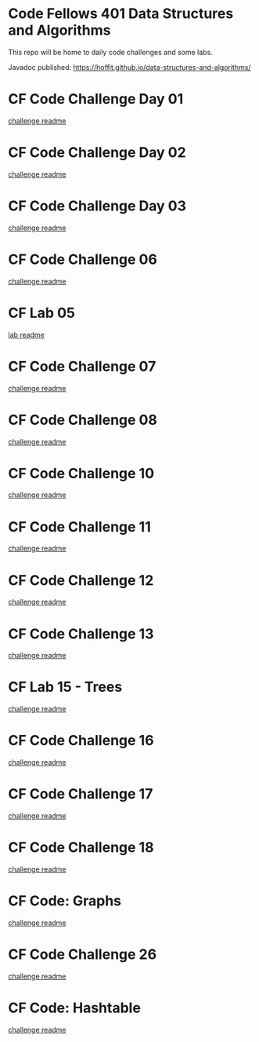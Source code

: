 # Code Fellows 401 Data Structures and Algorithms
This repo will be home to daily code challenges and some labs.

Javadoc published: https://hoffit.github.io/data-structures-and-algorithms/

# CF Code Challenge Day 01
[challenge readme](./README_Challenge_01.md)

# CF Code Challenge Day 02
[challenge readme](./README_Challenge_02.md)

# CF Code Challenge Day 03
[challenge readme](./README_Challenge_03.md)

# CF Code Challenge 06
[challenge readme](./README_Challenge_06.md)

# CF Lab 05
[lab readme](./README_Lab05.md)

# CF Code Challenge 07
[challenge readme](./README_Challenge_07.md)

# CF Code Challenge 08
[challenge readme](./README_Challenge_08.md)

# CF Code Challenge 10
[challenge readme](./README_Challenge_10.md)

# CF Code Challenge 11
[challenge readme](./README_Challenge_11.md)

# CF Code Challenge 12
[challenge readme](./README_Challenge_12.md)

# CF Code Challenge 13
[challenge readme](./README_Challenge_13.md)

# CF Lab 15 - Trees
[challenge readme](./README_Lab15.md)

# CF Code Challenge 16
[challenge readme](./README_Challenge_16.md)

# CF Code Challenge 17
[challenge readme](./README_Challenge_17.md)

# CF Code Challenge 18
[challenge readme](./README_Challenge_18.md)

# CF Code: Graphs
[challenge readme](./README_Code_Graphs.md)

# CF Code Challenge 26
[challenge readme](./README_Challenge_26.md)

# CF Code: Hashtable
[challenge readme](./README_Code_Hashtable.md)
